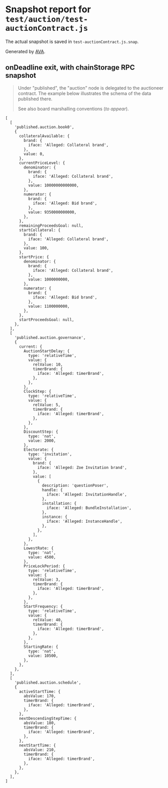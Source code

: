 # Snapshot report for `test/auction/test-auctionContract.js`

The actual snapshot is saved in `test-auctionContract.js.snap`.

Generated by [AVA](https://avajs.dev).

## onDeadline exit, with chainStorage RPC snapshot

> Under "published", the "auction" node is delegated to the auctioneer contract.
> The example below illustrates the schema of the data published there.
> 
> See also board marshalling conventions (_to appear_).

    [
      [
        'published.auction.book0',
        {
          collateralAvailable: {
            brand: {
              iface: 'Alleged: Collateral brand',
            },
            value: 0,
          },
          currentPriceLevel: {
            denominator: {
              brand: {
                iface: 'Alleged: Collateral brand',
              },
              value: 10000000000000,
            },
            numerator: {
              brand: {
                iface: 'Alleged: Bid brand',
              },
              value: 9350000000000,
            },
          },
          remainingProceedsGoal: null,
          startCollateral: {
            brand: {
              iface: 'Alleged: Collateral brand',
            },
            value: 100,
          },
          startPrice: {
            denominator: {
              brand: {
                iface: 'Alleged: Collateral brand',
              },
              value: 1000000000,
            },
            numerator: {
              brand: {
                iface: 'Alleged: Bid brand',
              },
              value: 1100000000,
            },
          },
          startProceedsGoal: null,
        },
      ],
      [
        'published.auction.governance',
        {
          current: {
            AuctionStartDelay: {
              type: 'relativeTime',
              value: {
                relValue: 10,
                timerBrand: {
                  iface: 'Alleged: timerBrand',
                },
              },
            },
            ClockStep: {
              type: 'relativeTime',
              value: {
                relValue: 5,
                timerBrand: {
                  iface: 'Alleged: timerBrand',
                },
              },
            },
            DiscountStep: {
              type: 'nat',
              value: 2000,
            },
            Electorate: {
              type: 'invitation',
              value: {
                brand: {
                  iface: 'Alleged: Zoe Invitation brand',
                },
                value: [
                  {
                    description: 'questionPoser',
                    handle: {
                      iface: 'Alleged: InvitationHandle',
                    },
                    installation: {
                      iface: 'Alleged: BundleInstallation',
                    },
                    instance: {
                      iface: 'Alleged: InstanceHandle',
                    },
                  },
                ],
              },
            },
            LowestRate: {
              type: 'nat',
              value: 4500,
            },
            PriceLockPeriod: {
              type: 'relativeTime',
              value: {
                relValue: 3,
                timerBrand: {
                  iface: 'Alleged: timerBrand',
                },
              },
            },
            StartFrequency: {
              type: 'relativeTime',
              value: {
                relValue: 40,
                timerBrand: {
                  iface: 'Alleged: timerBrand',
                },
              },
            },
            StartingRate: {
              type: 'nat',
              value: 10500,
            },
          },
        },
      ],
      [
        'published.auction.schedule',
        {
          activeStartTime: {
            absValue: 170,
            timerBrand: {
              iface: 'Alleged: timerBrand',
            },
          },
          nextDescendingStepTime: {
            absValue: 180,
            timerBrand: {
              iface: 'Alleged: timerBrand',
            },
          },
          nextStartTime: {
            absValue: 210,
            timerBrand: {
              iface: 'Alleged: timerBrand',
            },
          },
        },
      ],
    ]
